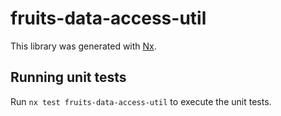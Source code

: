 # fruits-data-access-util

This library was generated with [Nx](https://nx.dev).

## Running unit tests

Run `nx test fruits-data-access-util` to execute the unit tests.
